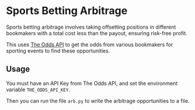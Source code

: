 # Sports Betting Arbitrage

Sports betting arbitrage involves taking offsetting positions in different bookmakers with a total cost less than the payout, ensuring risk-free profit.

This uses [The Odds API](https://the-odds-api.com/) to get the odds from various bookmakers for sporting events to find these opportunities.

## Usage
You must have an API Key from The Odds API, and set the environment variable `THE_ODDS_API_KEY`.

Then you can run the file `arb.py` to write the arbitrage opportunities to a file.


